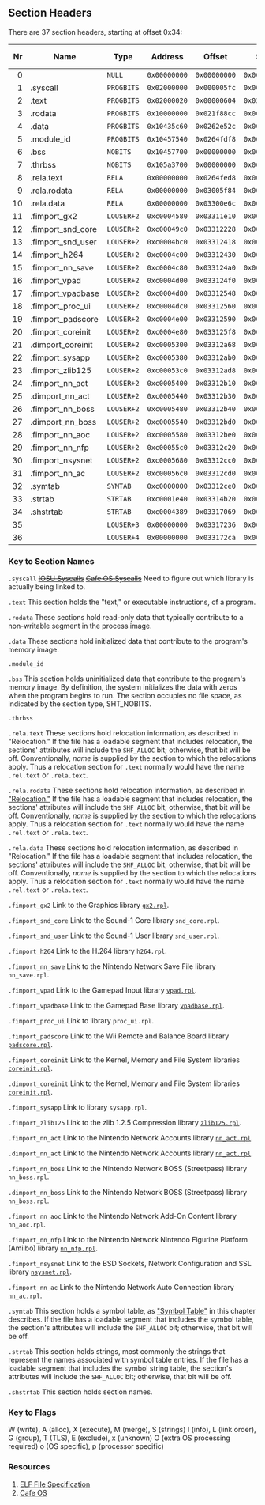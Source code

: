 ## Section Headers

There are 37 section headers, starting at offset 0x34:

| Nr | Name | Type | Address | Offset | Size | Entry Size | Flags | Link | Info | Address Align |
|---:|------|------|---------|--------|------|------------|------:|-----:|-----:|--------------:|
|  0 |                   | `NULL`     | `0x00000000` | `0x00000000` | `0x00000000` | `0x00` |       |  `0` |       `0` |   `0` |
|  1 | .syscall          | `PROGBITS` | `0x02000000` | `0x000005fc` | `0x00000008` | `0x00` |  `AX` |  `0` |       `0` |  `32` |
|  2 | .text             | `PROGBITS` | `0x02000020` | `0x00000604` | `0x021f82c8` | `0x00` |  `AX` |  `0` |       `0` |  `32` |
|  3 | .rodata           | `PROGBITS` | `0x10000000` | `0x021f88cc` | `0x00435c60` | `0x00` |  `WA` |  `0` |       `0` |  `32` |
|  4 | .data             | `PROGBITS` | `0x10435c60` | `0x0262e52c` | `0x000218cc` | `0x00` |  `WA` |  `0` |       `0` |  `32` |
|  5 | .module_id        | `PROGBITS` | `0x10457540` | `0x0264fdf8` | `0x000000e0` | `0x00` |  `WA` |  `0` |       `0` |  `32` |
|  6 | .bss              | `NOBITS`   | `0x10457700` | `0x00000000` | `0x0014bfe1` | `0x00` |  `WA` |  `0` |       `0` | `256` |
|  7 | .thrbss           | `NOBITS`   | `0x105a3700` | `0x00000000` | `0x0000000c` | `0x00` | `WAo` |  `0` |       `0` |  `32` |
|  8 | .rela.text        | `RELA`     | `0x00000000` | `0x0264fed8` | `0x009b60ac` | `0x0c` |       | `32` |       `2` |   `4` |
|  9 | .rela.rodata      | `RELA`     | `0x00000000` | `0x03005f84` | `0x002faee8` | `0x0c` |       | `32` |       `3` |   `4` |
| 10 | .rela.data        | `RELA`     | `0x00000000` | `0x03300e6c` | `0x00010fa4` | `0x0c` |       | `32` |       `4` |   `4` |
| 11 | .fimport_gx2      | `LOUSER+2` | `0xc0004580` | `0x03311e10` | `0x00000418` | `0x00` |  `AX` |  `0` |       `0` |   `4` |
| 12 | .fimport_snd_core | `LOUSER+2` | `0xc00049c0` | `0x03312228` | `0x000001f0` | `0x00` |  `AX` |  `0` |       `0` |   `4` |
| 13 | .fimport_snd_user | `LOUSER+2` | `0xc0004bc0` | `0x03312418` | `0x00000018` | `0x00` |  `AX` |  `0` |       `0` |   `4` |
| 14 | .fimport_h264     | `LOUSER+2` | `0xc0004c00` | `0x03312430` | `0x00000070` | `0x00` |  `AX` |  `0` |       `0` |   `4` |
| 15 | .fimport_nn_save  | `LOUSER+2` | `0xc0004c80` | `0x033124a0` | `0x00000050` | `0x00` |  `AX` |  `0` |       `0` |   `4` |
| 16 | .fimport_vpad     | `LOUSER+2` | `0xc0004d00` | `0x033124f0` | `0x00000058` | `0x00` |  `AX` |  `0` |       `0` |   `4` |
| 17 | .fimport_vpadbase | `LOUSER+2` | `0xc0004d80` | `0x03312548` | `0x00000018` | `0x00` |  `AX` |  `0` |       `0` |   `4` |
| 18 | .fimport_proc_ui  | `LOUSER+2` | `0xc0004dc0` | `0x03312560` | `0x00000030` | `0x00` |  `AX` |  `0` |       `0` |   `4` |
| 19 | .fimport_padscore | `LOUSER+2` | `0xc0004e00` | `0x03312590` | `0x00000068` | `0x00` |  `AX` |  `0` |       `0` |   `4` |
| 20 | .fimport_coreinit | `LOUSER+2` | `0xc0004e80` | `0x033125f8` | `0x00000470` | `0x00` |  `AX` |  `0` |       `0` |   `4` |
| 21 | .dimport_coreinit | `LOUSER+2` | `0xc0005300` | `0x03312a68` | `0x00000048` | `0x00` |   `A` |  `0` |       `0` |   `4` |
| 22 | .fimport_sysapp   | `LOUSER+2` | `0xc0005380` | `0x03312ab0` | `0x00000028` | `0x00` |  `AX` |  `0` |       `0` |   `4` |
| 23 | .fimport_zlib125  | `LOUSER+2` | `0xc00053c0` | `0x03312ad8` | `0x00000038` | `0x00` |  `AX` |  `0` |       `0` |   `4` |
| 24 | .fimport_nn_act   | `LOUSER+2` | `0xc0005400` | `0x03312b10` | `0x00000020` | `0x00` |  `AX` |  `0` |       `0` |   `4` |
| 25 | .dimport_nn_act   | `LOUSER+2` | `0xc0005440` | `0x03312b30` | `0x00000010` | `0x00` |   `A` |  `0` |       `0` |   `4` |
| 26 | .fimport_nn_boss  | `LOUSER+2` | `0xc0005480` | `0x03312b40` | `0x00000090` | `0x00` |  `AX` |  `0` |       `0` |   `4` |
| 27 | .dimport_nn_boss  | `LOUSER+2` | `0xc0005540` | `0x03312bd0` | `0x00000010` | `0x00` |   `A` |  `0` |       `0` |   `4` |
| 28 | .fimport_nn_aoc   | `LOUSER+2` | `0xc0005580` | `0x03312be0` | `0x00000040` | `0x00` |  `AX` |  `0` |       `0` |   `4` |
| 29 | .fimport_nn_nfp   | `LOUSER+2` | `0xc00055c0` | `0x03312c20` | `0x000000a0` | `0x00` |  `AX` |  `0` |       `0` |   `4` |
| 30 | .fimport_nsysnet  | `LOUSER+2` | `0xc0005680` | `0x03312cc0` | `0x00000010` | `0x00` |  `AX` |  `0` |       `0` |   `4` |
| 31 | .fimport_nn_ac    | `LOUSER+2` | `0xc00056c0` | `0x03312cd0` | `0x00000010` | `0x00` |  `AX` |  `0` |       `0` |   `4` |
| 32 | .symtab           | `SYMTAB`   | `0xc0000000` | `0x03312ce0` | `0x00001e40` | `0x10` |   `A` | `33` | `1097776` |   `4` |
| 33 | .strtab           | `STRTAB`   | `0xc0001e40` | `0x03314b20` | `0x00002549` | `0x00` |   `A` |  `0` |       `0` |   `1` |
| 34 | .shstrtab         | `STRTAB`   | `0xc0004389` | `0x03317069` | `0x000001cd` | `0x00` |   `A` |  `0` |       `0` |   `1` |
| 35 |                   | `LOUSER+3` | `0x00000000` | `0x03317236` | `0x00000094` | `0x04` |       |  `0` |       `0` |   `4` |
| 36 |                   | `LOUSER+4` | `0x00000000` | `0x033172ca` | `0x000000dd` | `0x00` |       |  `0` |       `0` |   `4` |

### Key to Section Names

`.syscall`
~~[IOSU Syscalls](http://wiiubrew.org/wiki/IOSU_Syscalls)~~
~~[Cafe OS Syscalls](http://wiiubrew.org/wiki/Cafe_OS_Syscalls)~~
Need to figure out which library is actually being linked to.

`.text`
This section holds the "text," or executable instructions, of a program.

`.rodata`
These sections hold read-only data that typically contribute to a non-writable segment in the process image.

`.data`
These sections hold initialized data that contribute to the program's memory image.

`.module_id`

`.bss`
This section holds uninitialized data that contribute to the program's memory image. By definition, the system initializes the data with zeros when the program begins to run. The section occupies no file space, as indicated by the section type, SHT_NOBITS.

`.thrbss`

`.rela.text`
These sections hold relocation information, as described in "Relocation." If the file has a loadable segment that includes relocation, the sections' attributes will include the `SHF_ALLOC` bit; otherwise, that bit will be off. Conventionally, _name_ is supplied by the section to which the relocations apply. Thus a relocation section for `.text` normally would have the name `.rel.text` or `.rela.text`.

`.rela.rodata`
These sections hold relocation information, as described in ["Relocation."](https://refspecs.linuxfoundation.org/elf/gabi4+/ch4.reloc.html) If the file has a loadable segment that includes relocation, the sections' attributes will include the `SHF_ALLOC` bit; otherwise, that bit will be off. Conventionally, _name_ is supplied by the section to which the relocations apply. Thus a relocation section for `.text` normally would have the name `.rel.text` or `.rela.text`.

`.rela.data`
These sections hold relocation information, as described in "Relocation." If the file has a loadable segment that includes relocation, the sections' attributes will include the `SHF_ALLOC` bit; otherwise, that bit will be off. Conventionally, _name_ is supplied by the section to which the relocations apply. Thus a relocation section for `.text` normally would have the name `.rel.text` or `.rela.text`.

`.fimport_gx2`
Link to the Graphics library [`gx2.rpl`](http://wiiubrew.org/wiki/Gx2.rpl).

`.fimport_snd_core`
Link to the Sound-1 Core library `snd_core.rpl`.

`.fimport_snd_user`
Link to the Sound-1 User library `snd_user.rpl`.

`.fimport_h264`
Link to the H.264 library `h264.rpl`.

`.fimport_nn_save`
Link to the Nintendo Network Save File library `nn_save.rpl`.

`.fimport_vpad`
Link to the Gamepad Input library [`vpad.rpl`](http://wiiubrew.org/wiki/Vpad.rpl).

`.fimport_vpadbase`
Link to the Gamepad Base library [`vpadbase.rpl`](http://wiiubrew.org/wiki/Vpadbase.rpl).

`.fimport_proc_ui`
Link to library `proc_ui.rpl`.

`.fimport_padscore`
Link to the Wii Remote and Balance Board library [`padscore.rpl`](http://wiiubrew.org/wiki/Padscore.rpl).

`.fimport_coreinit`
Link to the Kernel, Memory and File System libraries [`coreinit.rpl`](http://wiiubrew.org/wiki/Coreinit.rpl).

`.dimport_coreinit`
Link to the Kernel, Memory and File System libraries [`coreinit.rpl`](http://wiiubrew.org/wiki/Coreinit.rpl).

`.fimport_sysapp`
Link to library `sysapp.rpl`.

`.fimport_zlib125`
Link to the zlib 1.2.5 Compression library [`zlib125.rpl`](https://github.com/madler/zlib/tree/9712272c78b9d9c93746d9c8e156a3728c65ca72).

`.fimport_nn_act`
Link to the Nintendo Network Accounts library [`nn_act.rpl`](http://wiiubrew.org/wiki/Nn_act.rpl).

`.dimport_nn_act`
Link to the Nintendo Network Accounts library [`nn_act.rpl`](http://wiiubrew.org/wiki/Nn_act.rpl).

`.fimport_nn_boss`
Link to the Nintendo Network BOSS (Streetpass) library `nn_boss.rpl`.

`.dimport_nn_boss`
Link to the Nintendo Network BOSS (Streetpass) library `nn_boss.rpl`.

`.fimport_nn_aoc`
Link to the Nintendo Network Add-On Content library `nn_aoc.rpl`.

`.fimport_nn_nfp`
Link to the Nintendo Network Nintendo Figurine Platform (Amiibo) library [`nn_nfp.rpl`](http://wiiubrew.org/wiki/Nn_nfp.rpl).

`.fimport_nsysnet`
Link to the BSD Sockets, Network Configuration and SSL library [`nsysnet.rpl`](http://wiiubrew.org/wiki/Nsysnet.rpl).

`.fimport_nn_ac`
Link to the Nintendo Network Auto Connection library [`nn_ac.rpl`](http://wiiubrew.org/wiki/Nn_ac.rpl).

`.symtab`
This section holds a symbol table, as ["Symbol Table"](https://refspecs.linuxfoundation.org/elf/gabi4+/ch4.symtab.html) in this chapter describes. If the file has a loadable segment that includes the symbol table, the section's attributes will include the `SHF_ALLOC` bit; otherwise, that bit will be off.

`.strtab`
This section holds strings, most commonly the strings that represent the names associated with symbol table entries. If the file has a loadable segment that includes the symbol string table, the section's attributes will include the `SHF_ALLOC` bit; otherwise, that bit will be off.

`.shstrtab`
This section holds section names.

### Key to Flags
W (write), A (alloc), X (execute), M (merge), S (strings)
I (info), L (link order), G (group), T (TLS), E (exclude), x (unknown)
O (extra OS processing required) o (OS specific), p (processor specific)

### Resources
1. [ELF File Specification](https://refspecs.linuxfoundation.org/elf/gabi4+/ch4.eheader.html)
2. [Cafe OS](http://wiiubrew.org/wiki/Cafe_OS)